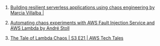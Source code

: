 
1. [Building resilient serverless applications using chaos engineering by Marcia Villalba |](https://aws.amazon.com/blogs/compute/building-resilient-serverless-applications-using-chaos-engineering/)
2. [Automating chaos experiments with AWS Fault Injection Service and AWS Lambda by André Stoll](https://aws.amazon.com/blogs/compute/automating-chaos-experiments-with-aws-fault-injection-service-and-aws-lambda/)

3. [The Tale of Lambda Chaos | S3 E21 | AWS Tech Tales](https://www.twitch.tv/videos/2207215795)